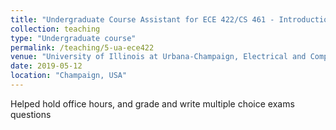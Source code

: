 ```yaml
---
title: "Undergraduate Course Assistant for ECE 422/CS 461 - Introduction to Computer Security"
collection: teaching
type: "Undergraduate course"
permalink: /teaching/5-ua-ece422
venue: "University of Illinois at Urbana-Champaign, Electrical and Computer Engineering"
date: 2019-05-12
location: "Champaign, USA"
---
```


Helped hold office hours, and grade and write multiple choice exams questions